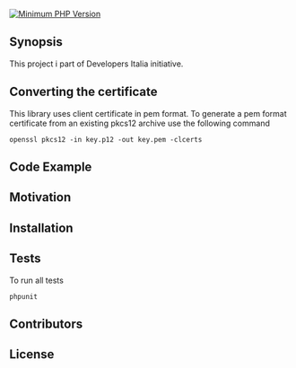 [![Minimum PHP Version](https://img.shields.io/badge/php-%3E%3D%205.3-8892BF.svg)](https://php.net/)

## Synopsis

This project i part of  Developers Italia initiative.

## Converting the certificate

This library uses client certificate in pem format. To generate a pem format certificate from an existing pkcs12 archive use the following command

```
openssl pkcs12 -in key.p12 -out key.pem -clcerts
```

## Code Example

## Motivation


## Installation

## Tests
To run all tests

```
phpunit
```

## Contributors


## License